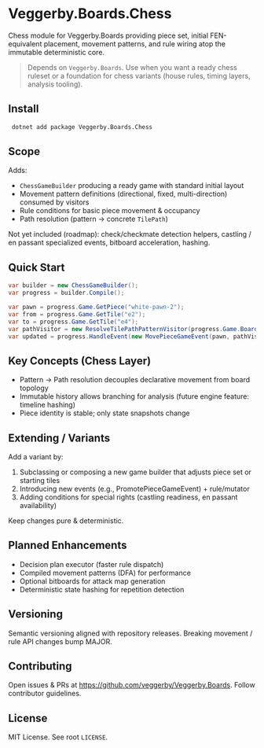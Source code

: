 # Veggerby.Boards.Chess

Chess module for Veggerby.Boards providing piece set, initial FEN-equivalent placement, movement patterns, and rule wiring atop the immutable deterministic core.

> Depends on `Veggerby.Boards`. Use when you want a ready chess ruleset or a foundation for chess variants (house rules, timing layers, analysis tooling).

## Install

```bash
 dotnet add package Veggerby.Boards.Chess
```

## Scope

Adds:

- `ChessGameBuilder` producing a ready game with standard initial layout
- Movement pattern definitions (directional, fixed, multi-direction) consumed by visitors
- Rule conditions for basic piece movement & occupancy
- Path resolution (pattern → concrete `TilePath`)

Not yet included (roadmap): check/checkmate detection helpers, castling / en passant specialized events, bitboard acceleration, hashing.

## Quick Start

```csharp
var builder = new ChessGameBuilder();
var progress = builder.Compile();

var pawn = progress.Game.GetPiece("white-pawn-2");
var from = progress.Game.GetTile("e2");
var to = progress.Game.GetTile("e4");
var pathVisitor = new ResolveTilePathPatternVisitor(progress.Game.Board, from, to);
var updated = progress.HandleEvent(new MovePieceGameEvent(pawn, pathVisitor.ResultPath));
```

## Key Concepts (Chess Layer)

- Pattern → Path resolution decouples declarative movement from board topology
- Immutable history allows branching for analysis (future engine feature: timeline hashing)
- Piece identity is stable; only state snapshots change

## Extending / Variants

Add a variant by:

1. Subclassing or composing a new game builder that adjusts piece set or starting tiles
2. Introducing new events (e.g., PromotePieceGameEvent) + rule/mutator
3. Adding conditions for special rights (castling readiness, en passant availability)

Keep changes pure & deterministic.

## Planned Enhancements

- Decision plan executor (faster rule dispatch)
- Compiled movement patterns (DFA) for performance
- Optional bitboards for attack map generation
- Deterministic state hashing for repetition detection

## Versioning

Semantic versioning aligned with repository releases. Breaking movement / rule API changes bump MAJOR.

## Contributing

Open issues & PRs at <https://github.com/veggerby/Veggerby.Boards>. Follow contributor guidelines.

## License

MIT License. See root `LICENSE`.

